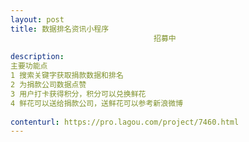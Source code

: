 ```yaml
---                
layout: post       
title: 数据排名资讯小程序
                                招募中
           
description: 
主要功能点
1 搜索关键字获取捐款数据和排名
2 为捐款公司数据点赞
3 用户打卡获得积分，积分可以兑换鲜花
4 鲜花可以送给捐款公司，送鲜花可以参考新浪微博
     
contenturl: https://pro.lagou.com/project/7460.html      
---                 
```


